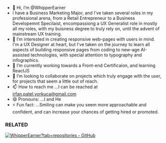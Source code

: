 - 👋 Hi, I’m @WhipperEarner
- I have a Business Marketing Major, and I've taken several roles in my professional arena, from a Retail Entrepreneur to a Business Developemnt Specilaist, encompassiong a UX Generalist role in mostly all my roles, with my buisness degree to truly rely on, until the advent of mainstream UX training. 
- 👀 I’m interested in creating responsive web-pages with users in mind. I'm a UX Designer at heart, but I've taken on the journey to learn all aspects of building responsive pages from coding to new-age AI-assisted technologies, with special attention to typography and infographics.
- 🌱 I’m currently working towards a Front-end Certificaion, and learning ReactJS
- 💞️ I’m looking to collaborate on projects which truly engage with the user, for projects that seem a little out of reach. 
- 📫 How to reach me ...I can be reached at irfan.patel.yorkuca@gmail.com
- 😄 Pronouns: ...I and He
- ⚡ Fun fact: ...Smiling can make you seem more approachable and confident, and can increase your chances of getting hired or promoted.

### RELATED
[![WhipperEarner?tab=repositories - GitHub](https://gh-card.dev/repos/WhipperEarner?tab=repositories.svg)](https://github.com/WhipperEarner?tab=repositories)



<!---
WhipperEarner/WhipperEarner is a ✨ special ✨ repository because its `README.md` (this file) appears on your GitHub profile.
You can click the Preview link to take a look at your changes.
--->
